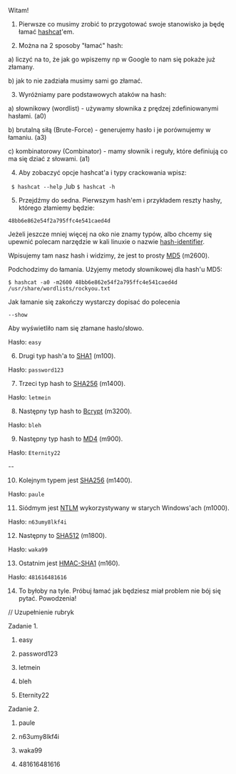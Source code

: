 Witam!

1. Pierwsze co musimy zrobić to przygotować swoje stanowisko ja będę łamać [hashcat](https://hashcat.net/hashcat/)'em.


2. Można na 2 sposoby "łamać" hash:

a) liczyć na to, że jak go wpiszemy np w Google to nam się pokaże już złamany.

b) jak to nie zadziała musimy sami go złamać.


3. Wyróżniamy pare podstawowych ataków na hash:

a) słownikowy (wordlist) - używamy słownika z prędzej zdefiniowanymi hasłami. (a0)

b) brutalną siłą (Brute-Force) - generujemy hasło i je porównujemy w łamaniu. (a3)

c) kombinatorowy (Combinator) - mamy słownik i reguły, które definiują co ma się dziać z słowami. (a1)


4. Aby zobaczyć opcje hashcat'a i typy crackowania wpisz:

``` $ hashcat --help``` ,lub ``` $ hashcat -h ```


5. Przejdźmy do sedna. Pierwszym hash'em i przykładem reszty hashy, którego złamiemy będzie:

``` 48bb6e862e54f2a795ffc4e541caed4d ```


Jeżeli jeszcze mniej więcej na oko nie znamy typów, albo chcemy się upewnić polecam narzędzie
w kali linuxie o nazwie [hash-identifier](https://tools.kali.org/password-attacks/hash-identifier).

Wpisujemy tam nasz hash i widzimy, że jest to prosty [MD5](https://en.wikipedia.org/wiki/MD5) (m2600).

Podchodzimy do łamania. Użyjemy metody słownikowej dla hash'u MD5:

```$ hashcat -a0 -m2600 48bb6e862e54f2a795ffc4e541caed4d /usr/share/wordlists/rockyou.txt```

Jak łamanie się zakończy wystarczy dopisać do polecenia

```--show```

Aby wyświetliło nam się złamane hasło/słowo.

Hasło: ```easy```


6. Drugi typ hash'a to [SHA1](https://en.wikipedia.org/wiki/SHA-1) (m100).

Hasło: ```password123```

7. Trzeci typ hash to [SHA256](https://en.wikipedia.org/wiki/SHA-2) (m1400).

Hasło: ```letmein```

8. Następny typ hash to [Bcrypt](https://en.wikipedia.org/wiki/Bcrypt) (m3200).

Hasło: ```bleh```

9. Następny typ hash to [MD4](https://en.wikipedia.org/wiki/MD4) (m900).

Hasło: ```Eternity22```

--

10. Kolejnym typem jest [SHA256](https://www.movable-type.co.uk/scripts/sha256.html) (m1400).

Hasło: ```paule```

11. Siódmym jest [NTLM](https://en.wikipedia.org/wiki/NT_LAN_Manager) wykorzystywany w starych Windows'ach (m1000).

Hasło: ```n63umy8lkf4i```

12. Następny to [SHA512](https://medium.com/@zaid960928/cryptography-explaining-sha-512-ad896365a0c1) (m1800).

Hasło: ```waka99```

13. Ostatnim jest [HMAC-SHA1](https://en.wikipedia.org/wiki/HMAC) (m160).

Hasło: ```481616481616```

14. To byłoby na tyle. Próbuj łamać jak będziesz miał problem nie bój się pytać. Powodzenia!

// Uzupełnienie rubryk 

Zadanie 1.

1) easy

2) password123

3) letmein

4) bleh

5) Eternity22

Zadanie 2.

1) paule

2) n63umy8lkf4i

3) waka99

4) 481616481616
